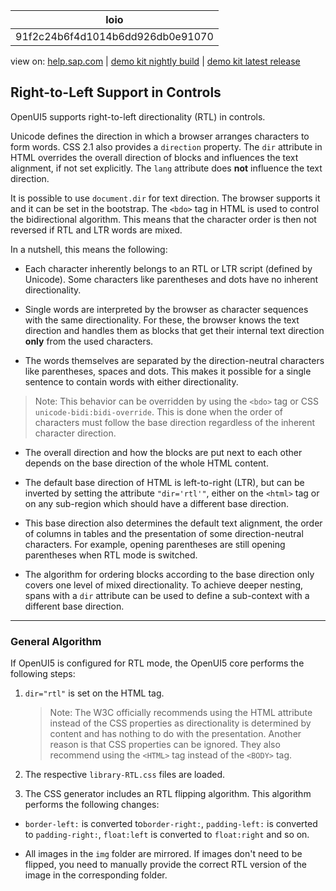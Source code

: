 | loio |
| -----|
| 91f2c24b6f4d1014b6dd926db0e91070 |

<div id="loio">

view on: [help.sap.com](https://help.sap.com/viewer/DRAFT/3237636b137e43519a20ad5513c49ccb/latest/en-US/91f2c24b6f4d1014b6dd926db0e91070.html) | [demo kit nightly build](https://openui5nightly.hana.ondemand.com/#/topic/91f2c24b6f4d1014b6dd926db0e91070) | [demo kit latest release](https://openui5.hana.ondemand.com/#/topic/91f2c24b6f4d1014b6dd926db0e91070)</div>
<!-- loio91f2c24b6f4d1014b6dd926db0e91070 -->

## Right-to-Left Support in Controls

OpenUI5 supports right-to-left directionality \(RTL\) in controls.

Unicode defines the direction in which a browser arranges characters to form words. CSS 2.1 also provides a `direction` property. The `dir` attribute in HTML overrides the overall direction of blocks and influences the text alignment, if not set explicitly. The `lang` attribute does **not** influence the text direction.

It is possible to use `document.dir` for text direction. The browser supports it and it can be set in the bootstrap. The `<bdo>` tag in HTML is used to control the bidirectional algorithm. This means that the character order is then not reversed if RTL and LTR words are mixed.

In a nutshell, this means the following:

-   Each character inherently belongs to an RTL or LTR script \(defined by Unicode\). Some characters like parentheses and dots have no inherent directionality.

-   Single words are interpreted by the browser as character sequences with the same directionality. For these, the browser knows the text direction and handles them as blocks that get their internal text direction **only** from the used characters.

-   The words themselves are separated by the direction-neutral characters like parentheses, spaces and dots. This makes it possible for a single sentence to contain words with either directionality.

> Note:
> This behavior can be overridden by using the `<bdo>` tag or CSS `unicode-bidi:bidi-override`. This is done when the order of characters must follow the base direction regardless of the inherent character direction.
> 
> 

-   The overall direction and how the blocks are put next to each other depends on the base direction of the whole HTML content.

-   The default base direction of HTML is left-to-right \(LTR\), but can be inverted by setting the attribute `"dir='rtl'"`, either on the `<html>` tag or on any sub-region which should have a different base direction.

-   This base direction also determines the default text alignment, the order of columns in tables and the presentation of some direction-neutral characters. For example, opening parentheses are still opening parentheses when RTL mode is switched.

-   The algorithm for ordering blocks according to the base direction only covers one level of mixed directionality. To achieve deeper nesting, spans with a `dir` attribute can be used to define a sub-context with a different base direction.


***

<a name="loio91f2c24b6f4d1014b6dd926db0e91070__section_0B022A7E260F4CC4BAA335BBDBB43D3B"/>

### General Algorithm

If OpenUI5 is configured for RTL mode, the OpenUI5 core performs the following steps:

1.  `dir="rtl"` is set on the HTML tag.

    > Note:
    > The W3C officially recommends using the HTML attribute instead of the CSS properties as directionality is determined by content and has nothing to do with the presentation. Another reason is that CSS properties can be ignored. They also recommend using the `<HTML>` tag instead of the `<BODY>` tag.
    > 
    > 

2.  The respective `library-RTL.css` files are loaded.

3.  The CSS generator includes an RTL flipping algorithm. This algorithm performs the following changes:

-   `border-left:` is converted to`border-right:`, `padding-left:` is converted to `padding-right:`, `float:left` is converted to `float:right` and so on.

-   All images in the `img` folder are mirrored. If images don't need to be flipped, you need to manually provide the correct RTL version of the image in the corresponding folder.


